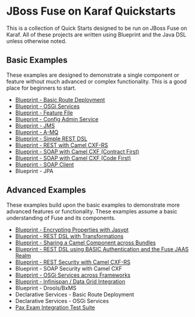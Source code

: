 # JBoss Fuse on Karaf Quickstarts #
This is a collection of Quick Starts designed to be run on JBoss Fuse on Karaf. All of these projects are written using Blueprint and the Java DSL unless otherwise noted.

## Basic Examples ##
These examples are designed to demonstrate a single component or feature without much advanced or complex functionality. This is a good place for beginners to start.

 * [Blueprint - Basic Route Deployment](https://github.com/rhtconsulting/fuse-quickstarts/tree/jboss-fuse-6.2.0/karaf/route_deployment)
 * [Blueprint - OSGi Services](https://github.com/rhtconsulting/fuse-quickstarts/tree/jboss-fuse-6.2.0/karaf/osgi_service)
 * [Blueprint - Feature File](https://github.com/rhtconsulting/fuse-quickstarts/tree/jboss-fuse-6.2.0/karaf/feature)
 * [Blueprint - Config Admin Service](https://github.com/rhtconsulting/fuse-quickstarts/tree/jboss-fuse-6.2.0/karaf/properties)
 * [Blueprint - JMS](https://github.com/rhtconsulting/fuse-quickstarts/blob/jboss-fuse-6.2.0/karaf/jms)
 * [Blueprint - A-MQ](https://github.com/rhtconsulting/fuse-quickstarts/blob/jboss-fuse-6.2.0/karaf/amq)
 * [Blueprint - Simple REST DSL](https://github.com/rhtconsulting/fuse-quickstarts/tree/jboss-fuse-6.2.0/karaf/rest_dsl_simple)
 * [Blueprint - REST with Camel CXF-RS](https://github.com/rhtconsulting/fuse-quickstarts/blob/jboss-fuse-6.2.0/karaf/rest)
 * [Blueprint - SOAP with Camel CXF (Contract First)](https://github.com/rhtconsulting/fuse-quickstarts/tree/jboss-fuse-6.2.0/karaf/soap_contract_first)
 * [Blueprint - SOAP with Camel CXF (Code First)](https://github.com/rhtconsulting/fuse-quickstarts/tree/jboss-fuse-6.2.0/karaf/soap)
 * [Blueprint - SOAP Client](https://github.com/rhtconsulting/fuse-quickstarts/tree/jboss-fuse-6.2.0/karaf/soap_client)
 * Blueprint - JPA

## Advanced Examples ##
These examples build upon the basic examples to demonstrate more advanced features or functionality. These examples assume a basic understanding of Fuse and its components.

 * [Blueprint - Encrypting Properties with Jasypt](https://github.com/rhtconsulting/fuse-quickstarts/tree/jboss-fuse-6.2.0/karaf/properties_encryption)
 * [Blueprint - REST DSL with Transformations](https://github.com/rhtconsulting/fuse-quickstarts/tree/jboss-fuse-6.2.0/karaf/rest_dsl)
 * [Blueprint - Sharing a Camel Component across Bundles](https://github.com/rhtconsulting/fuse-quickstarts/tree/jboss-fuse-6.2.0/karaf/shared_component)
 * [Blueprint - REST DSL using BASIC Authentication and the Fuse JAAS Realm](https://github.com/rhtconsulting/fuse-quickstarts/tree/jboss-fuse-6.2.0/karaf/rest_dsl_basic_auth)
 * [Blueprint - REST Security with Camel CXF-RS](https://github.com/rhtconsulting/fuse-quickstarts/tree/jboss-fuse-6.2.0/karaf/rest_secure)
 * Blueprint - SOAP Security with Camel CXF
 * [Blueprint - OSGi Services across Frameworks](https://github.com/rhtconsulting/fuse-quickstarts/tree/jboss-fuse-6.2.0/karaf/osgi_service_adv)
 * [Blueprint - Infinispan / Data Grid Integration](https://github.com/rhtconsulting/fuse-quickstarts/tree/jboss-fuse-6.2.0/karaf/infinispan)
 * Blueprint - Drools/BxMS
 * Declarative Services - Basic Route Deployment
 * Declarative Services - OSGi Services
 * [Pax Exam Integration Test Suite](https://github.com/rhtconsulting/fuse-quickstarts/tree/jboss-fuse-6.2.0/karaf/itests)
